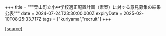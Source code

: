 +++
title = """栗山町立小中学校適正配置計画（素案）に対する意見募集の結果公表"""
date = 2024-07-24T23:30:00.000Z
expiryDate = 2025-02-10T08:25:33.717Z
tags = ["kuriyama","recruit"]
+++


[[source]](https://www.town.kuriyama.hokkaido.jp/site/mirai/27350.html)
